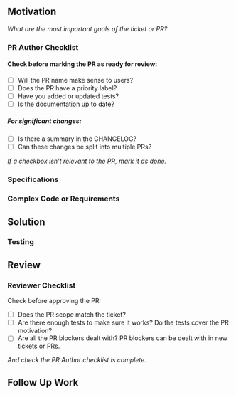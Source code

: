 ## Motivation
<!--
Thank you for your Pull Request.
Does it close any issues?
-->
_What are the most important goals of the ticket or PR?_


### PR Author Checklist

#### Check before marking the PR as ready for review:
  - [ ] Will the PR name make sense to users?
  - [ ] Does the PR have a priority label?
  - [ ] Have you added or updated tests?
  - [ ] Is the documentation up to date?

##### For significant changes:
  - [ ] Is there a summary in the CHANGELOG?
  - [ ] Can these changes be split into multiple PRs?

_If a checkbox isn't relevant to the PR, mark it as done._

### Specifications

<!--
If this PR changes consensus rules, quote them, and link to the Zcash spec or ZIP:
https://zips.z.cash/#nu5-zips
-->


### Complex Code or Requirements

<!--
Does this PR change concurrency, unsafe code, or complex consensus rules?
If it does, label this PR with `extra-reviews`.
-->


## Solution

<!--
Summarize the changes in this PR.
-->


### Testing

<!--
Which tests were changed or added in this PR? Were there manual tests?
-->


## Review

<!--
Is this PR blocking any other work?
If you want specific reviewers for this PR, tag them here.
-->


### Reviewer Checklist

Check before approving the PR:
  - [ ] Does the PR scope match the ticket?
  - [ ] Are there enough tests to make sure it works? Do the tests cover the PR motivation?
  - [ ] Are all the PR blockers dealt with?
        PR blockers can be dealt with in new tickets or PRs.

_And check the PR Author checklist is complete._

## Follow Up Work

<!--
Is there anything missing from the solution?
-->
